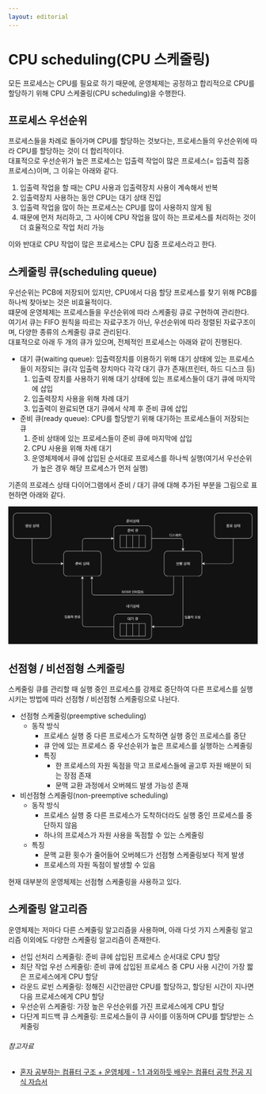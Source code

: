 ```yaml
---
layout: editorial
---
```


# CPU scheduling(CPU 스케줄링)

모든 프로세스는 CPU를 필요로 하기 때문에, 운영체제는 공정하고 합리적으로 CPU를 할당하기 위해 CPU 스케줄링(CPU scheduling)을 수행한다.

## 프로세스 우선순위

프로세스들을 차례로 돌아가며 CPU를 할당하는 것보다는, 프로세스들의 우선순위에 따라 CPU를 할당하는 것이 더 합리적이다.  
대표적으로 우선순위가 높은 프로세스는 입출력 작업이 많은 프로세스(= 입출력 집중 프로세스)이며, 그 이유는 아래와 같다.

1. 입출력 작업을 할 때는 CPU 사용과 입출력장치 사용이 계속해서 반복
2. 입출력장치 사용하는 동안 CPU는 대기 상태 진입
3. 입출력 작업을 많이 하는 프로세스는 CPU를 많이 사용하지 않게 됨
4. 때문에 먼저 처리하고, 그 사이에 CPU 작업을 많이 하는 프로세스를 처리하는 것이 더 효율적으로 작업 처리 가능

이와 반대로 CPU 작업이 많은 프로세스는 CPU 집중 프로세스라고 한다.

## 스케줄링 큐(scheduling queue)

우선순위는 PCB에 저장되어 있지만, CPU에서 다음 할당 프로세스를 찾기 위해 PCB를 하나씩 찾아보는 것은 비효율적이다.  
떄문에 운영체제는 프로세스들을 우선순위에 따라 스케줄링 큐로 구현하여 관리한다.  
여기서 큐는 FIFO 원칙을 따르는 자료구조가 아닌, 우선순위에 따라 정렬된 자료구조이며, 다양한 종류의 스케줄링 큐로 관리된다.  
대표적으로 아래 두 개의 큐가 있으며, 전체적인 프로세스는 아래와 같이 진행된다.

- 대기 큐(waiting queue): 입출력장치를 이용하기 위해 대기 상태에 있는 프로세스들이 저장되는 큐(각 입출력 장치마다 각각 대기 큐가 존재(프린터, 하드 디스크 등)
    1. 입출력 장치를 사용하기 위해 대기 상태에 있는 프로세스들이 대기 큐에 마지막에 삽입
    2. 입출력장치 사용을 위해 차례 대기
    3. 입출력이 완료되면 대기 큐에서 삭제 후 준비 큐에 삽입
- 준비 큐(ready queue): CPU를 할당받기 위해 대기하는 프로세스들이 저장되는 큐
    1. 준비 상태에 있는 프로세스들이 준비 큐에 마지막에 삽입
    2. CPU 사용을 위해 차례 대기
    3. 운영체제에서 큐에 삽입된 순서대로 프로세스를 하나씩 실행(여기서 우선순위가 높은 경우 해당 프로세스가 먼저 실행)

기존의 프로레스 상태 다이어그램에서 준비 / 대기 큐에 대해 추가된 부분을 그림으로 표현하면 아래와 같다.

![프로세스 상태 다이어그램](image/process-state-diagram-with-queue.png)

## 선점형 / 비선점형 스케줄링

스케줄링 큐를 관리할 때 실행 중인 프로세스를 강제로 중단하여 다른 프로세스를 실행시키는 방법에 따라 선점형 / 비선점형 스케줄링으로 나뉜다.

- 선점형 스케줄링(preemptive scheduling)
    - 동작 방식
        - 프로세스 실행 중 다른 프로세스가 도착하면 실행 중인 프로세스를 중단
        - 큐 안에 있는 프로세스 중 우선순위가 높은 프로세스를 실행하는 스케줄링
        - 특징
            - 한 프로세스의 자원 독점을 막고 프로세스들에 골고루 자원 배분이 되는 장점 존재
            - 문맥 교환 과정에서 오버헤드 발생 가능성 존재
- 비선점형 스케줄링(non-preemptive scheduling)
    - 동작 방식
        - 프로세스 실행 중 다른 프로세스가 도착하더라도 실행 중인 프로세스를 중단하지 않음
        - 하나의 프로세스가 자원 사용을 독점할 수 있는 스케줄링
    - 특징
        - 문맥 교환 횟수가 줄어들어 오버헤드가 선점형 스케줄링보다 적게 발생
        - 프로세스의 자원 독점이 발생할 수 있음

현재 대부분의 운영체제는 선점형 스케줄링을 사용하고 있다.

## 스케줄링 알고리즘

운영체제는 저마다 다른 스케줄링 알고리즘을 사용하며, 아래 다섯 가지 스케줄링 알고리즘 이외에도 다양한 스케줄링 알고리즘이 존재한다.

- 선입 선처리 스케줄링: 준비 큐에 삽입된 프로세스 순서대로 CPU 할당
- 최단 작업 우선 스케줄링: 준비 큐에 삽입된 프로세스 중 CPU 사용 시간이 가장 짧은 프로세스에게 CPU 할당
- 라운드 로빈 스케줄링: 정해진 시간만큼만 CPU를 할당하고, 할당된 시간이 지나면 다음 프로세스에게 CPU 할당
- 우선순위 스케줄링: 가장 높은 우선순위를 가진 프로세스에게 CPU 할당
- 다단계 피드백 큐 스케줄링: 프로세스들이 큐 사이를 이동하며 CPU를 할당받는 스케줄링

###### 참고자료

- [혼자 공부하는 컴퓨터 구조 + 운영체제 - 1:1 과외하듯 배우는 컴퓨터 공학 전공 지식 자습서](https://www.nl.go.kr/seoji/contents/S80100000000.do?schM=intgr_detail_view_isbn&page=1&pageUnit=10&schType=simple&schStr=혼자+컴퓨터+구조&isbn=9791162243091&cipId=228751835%2C)
